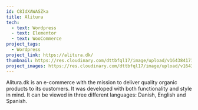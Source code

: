 ```yaml
---
id: C8IdXAWASZka
title: Alitura
tech:
  - text: Wordpress
  - text: Elementor
  - text: WooCommerce
project_tags:
  - Wordpress
project_link: https://alitura.dk/
thumbnail: https://res.cloudinary.com/dttbfql17/image/upload/v1643841718/alitura/ALITURA-550px_kgfmzo.jpg
project_images: https://res.cloudinary.com/dttbfql17/image/upload/v1643398254/alitura/image1_oxgpbp.png
---
```

Alitura.dk is an e-commerce with the mission to deliver quality organic products to its customers. It was developed with both functionality and style in mind. It can be viewed in three different languages: Danish, English and Spanish.